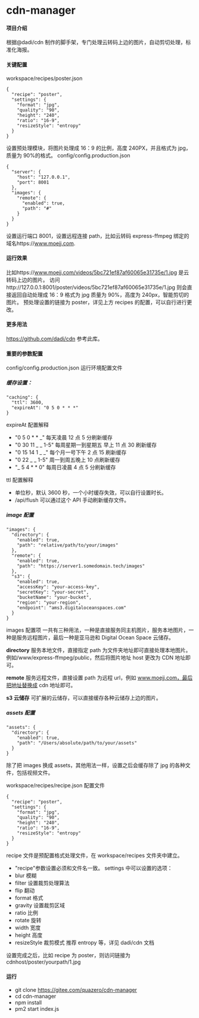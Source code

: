 # cdn-manager

#### 项目介绍

根据@dadi/cdn 制作的脚手架，专门处理云转码上边的图片，自动剪切处理，标准化海报。

#### 关键配置

workspace/recipes/poster.json

```
{
  "recipe": "poster",
  "settings": {
    "format": "jpg",
    "quality": "90",
    "height": "240",
    "ratio": "16-9",
    "resizeStyle": "entropy"
  }
}
```

设置预处理模块，将图片处理成 16：9 的比例，高度 240PX，并且格式为 jpg，质量为 90%的格式。
config/config.production.json

```
{
  "server": {
    "host": "127.0.0.1",
    "port": 8001
  },
  "images": {
    "remote": {
      "enabled": true,
      "path": "#"
    }
  }
}
```

设置运行端口 8001，设置远程连接 path，比如云转码 express-ffmpeg 绑定的域名https://www.moejj.com.

#### 运行效果

比如https://www.moejj.com/videos/5bc721ef87af60065e31735e/1.jpg 是云转码上边的图片。
访问http://127.0.0.1:8001/poster/videos/5bc721ef87af60065e31735e/1.jpg 则会直接返回自动处理成 16：9 格式为 jpg 质量为 90%，高度为 240px，智能剪切的图片。
预处理设置的链接为 poster，详见上方 recipes 的配置，可以自行进行更改。

#### 更多用法

https://github.com/dadi/cdn 参考此库。

#### 重要的参数配置

config/config.production.json 运行环境配置文件

##### 缓存设置：

```
"caching": {
  "ttl": 3600,
  "expireAt": "0 5 0 * * *"
}
```

expireAt 配置解释

- "0 5 0 \* \* \_" 每天凌晨 12 点 5 分刷新缓存
- "0 30 11 \_ \_ 1-5" 每周星期一到星期五 早上 11 点 30 刷新缓存
- "0 15 14 1 \_ \_" 每个月一号下午 2 点 15 刷新缓存
- "0 22 \_ \_ 1-5" 周一到周五晚上 10 点刷新缓存
- "\_ 5 4 \* \* 0" 每周日凌晨 4 点 5 分刷新缓存

ttl 配置解释

- 单位秒，默认 3600 秒，一个小时缓存失效，可以自行设置时长。
- /api/flush 可以通过这个 API 手动刷新缓存文件。

##### image 配置

```
"images": {
  "directory": {
    "enabled": true,
    "path": "relative/path/to/your/images"
  },
  "remote": {
    "enabled": true,
    "path": "https://server1.somedomain.tech/images"
  },
  "s3": {
    "enabled": true,
    "accessKey": "your-access-key",
    "secretKey": "your-secret",
    "bucketName": "your-bucket",
    "region": "your-region",
    "endpoint": "ams3.digitaloceanspaces.com"
  }
}
```

images 配置项
一共有三种用法，一种是直接服务同主机图片，服务本地图片，一种是服务远程图片，最后一种是亚马逊和 Digital Ocean Space 云储存。

**directory**
服务本地文件，直接指定 path 为文件夹地址即可直接处理本地图片。例如/www/express-ffmpeg/public，然后将图片地址 host 更改为 CDN 地址即可。

**remote**
服务远程文件，直接设置 path 为远程 url，例如 www.moejj.com，最后把地址替换成 cdn 地址即可。

**s3 云储存**
可扩展的云储存，可以直接缓存各种云储存上边的图片。

##### assets 配置

```
"assets": {
  "directory": {
    "enabled": true,
    "path": "/Users/absolute/path/to/your/assets"
  }
}
```

除了把 images 换成 assets，其他用法一样，设置之后会缓存除了 jpg 的各种文件，包括视频文件。

workspace/recipes/recipe.json 配置文件

```
{
  "recipe": "poster",
  "settings": {
    "format": "jpg",
    "quality": "90",
    "height": "240",
    "ratio": "16-9",
    "resizeStyle": "entropy"
  }
}
```

recipe 文件是预配置格式处理文件，在 workspace/recipes 文件夹中建立。

- "recipe"参数设置必须和文件名一致。
  settings 中可以设置的选项：
- blur 模糊
- filter 设置裁剪处理算法
- flip 翻动
- format 格式
- gravity 设置裁剪区域
- ratio 比例
- rotate 旋转
- width 宽度
- height 高度
- resizeStyle 裁剪模式 推荐 entropy
  等，详见 dadi/cdn 文档

设置完成之后，比如 recipe 为 poster，则访问链接为 cdnhost/poster/yourpath/1.jpg

#### 运行

- git clone https://gitee.com/quazero/cdn-manager
- cd cdn-manager
- npm install
- pm2 start index.js
